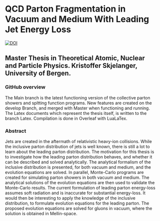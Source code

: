 # QCD Parton Fragmentation in Vacuum and Medium With Leading Jet Energy Loss
[![DOI](https://zenodo.org/badge/476321776.svg)](https://zenodo.org/badge/latestdoi/476321776)

## Master Thesis in Theoretical Atomic, Nuclear and Particle Physics. Kristoffer Skjelanger, University of Bergen.

### GitHub overview
The Main branch is the latest functioning version of the collective parton showers and spltting function programs.
New features are created on the develop Branch, and merged with Master when functioning and running. 
The Latex documents which represent the thesis itself, is written to the branch Latex. Compilation is done in Overleaf with LuaLaTex. 

### Abstract 
Jets are created in the aftermath of relativistic heavy-ion collisions. While the inclusive parton
distribution of jets is well known, there is still a lot to learn about the leading parton distribution.
The motivation for this thesis is to investigate how the leading parton distribution behaves, and
whether it can be described and solved analytically. The analytical formalism of the inclusive
distribution is presented, for both vacuum and medium, and the evolution equations are solved.
In parallel, Monte-Carlo programs are created for simulating parton showers in both vacuum
and medium. The analytical solutions of the evolution equations are then used to validate the
Monte-Carlo results.
The current formulation of leading parton energy-loss assumes soft radiation and is inaccurate
for substantial energy-loss. It would then be interesting to apply the knowledge of the inclusive
distribution, to formulate evolution equations for the leading parton. The proposed evolution
equations are solved for gluons in vacuum, where the solution is obtained in Mellin-space.
